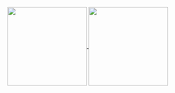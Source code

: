 <p align="left">
<a href="https://github.com/anuraghazra/github-readme-stats">
  <img height=180em align="center" src="https://github-readme-stats-rho-eight-25.vercel.app/api?username=FRQNC&show_icons=true&theme=tokyonight" />
</a>
<a href="https://github.com/anuraghazra/convoychat">
  <img height=180em align="center" src="https://github-readme-stats-rho-eight-25.vercel.app/api/top-langs?username=FRQNC&theme=tokyonight&layout=compact" />
</a>
</p>
<!--
**FRQNC/FRQNC** is a ✨ _special_ ✨ repository because its `README.md` (this file) appears on your GitHub profile.

Here are some ideas to get you started:

- 🔭 I’m currently working on ...
- 🌱 I’m currently learning ...
- 👯 I’m looking to collaborate on ...
- 🤔 I’m looking for help with ...
- 💬 Ask me about ...
- 📫 How to reach me: ...
- 😄 Pronouns: ...
- ⚡ Fun fact: ...
-->
